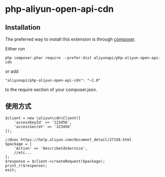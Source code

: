 # php-aliyun-open-api-cdn

Installation
------------

The preferred way to install this extension is through [composer](http://getcomposer.org/download/).

Either run

```
php composer.phar require --prefer-dist aliyunapi/php-aliyun-open-api-cdn
```

or add

```
"aliyunapi/php-aliyun-open-api-cdn": "~1.0"
```

to the require section of your composer.json.

使用方式
------------
```
$client = new \aliyun\cdn\Client([
    'accessKeyId' => '123456',
    'accessSecret' => '123456'
]);

//@sec https://help.aliyun.com/document_detail/27158.html
$package = [
    'Action' => 'DescribeCdnService',
    //etc...
];
$response = $client->createRequest($package);
print_r($response);
exit;
```